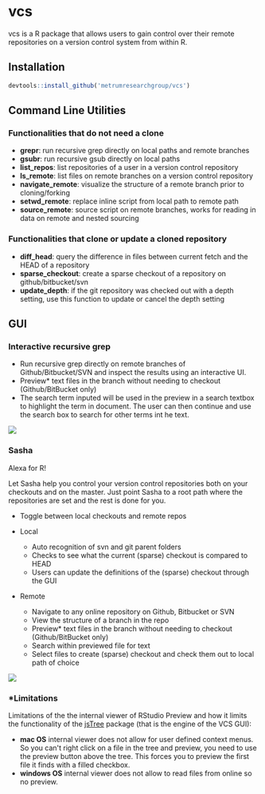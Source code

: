 # vcs 

vcs is a R package that allows users to gain control over their remote repositories on a version control system from within R. 

## Installation
```r
devtools::install_github('metrumresearchgroup/vcs')
``` 

## Command Line Utilities

### Functionalities that do not need a clone
  - **grepr**: run recursive grep directly on local paths and remote branches
  - **gsubr**: run recursive gsub directly on local paths
  - **list_repos**: list repositories of a user in a version control repository
  - **ls_remote**: list files on remote branches on a version control repository
  - **navigate_remote**: visualize the structure of a remote branch prior to cloning/forking
  - **setwd_remote**: replace inline script from local path to remote path
  - **source_remote**: source script on remote branches, works for reading in data on remote and nested sourcing

### Functionalities that clone or update a cloned repository
  - **diff_head**: query the difference in files between current fetch and the HEAD of a repository
  - **sparse_checkout**: create a sparse checkout of a repository on github/bitbucket/svn
  - **update_depth**: if the git repository was checked out with a depth setting, use this function to update or cancel the depth setting

## GUI

### Interactive recursive grep

  - Run recursive grep directly on remote branches of Github/Bitbucket/SVN and inspect the results using an interactive UI.
  - Preview* text files in the branch without needing to checkout (Github/BitBucket only)
  - The search term inputed will be used in the preview in a search textbox to highlight the term in document. The user can then continue and use the search box to search for other terms int he text. 

![](https://github.com/yonicd/jsTree/blob/master/Miscellaneous/jstree_vcs_grepr.gif?raw=true)

### Sasha

Alexa for R!

Let Sasha help you control your version control repositories both on your checkouts and on the master. Just point Sasha to a root path where the repositories are set and the rest is done for you. 

  - Toggle between local checkouts and remote repos
  
  - Local
  
    - Auto recognition of svn and git parent folders
    - Checks to see what the current (sparse) checkout is compared to HEAD
    - Users can update the definitions of the (sparse) checkout through the GUI
    
  - Remote
    - Navigate to any online repository on Github, Bitbucket or SVN
    - View the structure of a branch in the repo
    - Preview* text files in the branch without needing to checkout (Github/BitBucket only)
    - Search within previewed file for text
    - Select files to create (sparse) checkout and check them out to local path of choice

![](https://github.com/yonicd/vcs/blob/master/Miscellaneous/sasha.gif?raw=true)

### *Limitations

  Limitations of the the internal viewer of RStudio Preview and how it limits the functionality of the [jsTree](https://github.com/metrumresearchgroup/jsTree) package (that is the engine of the VCS GUI): 

  - **mac OS** internal viewer does not allow for user defined context menus. So you can't right click on a file in the tree and preview, you need to use the preview button above the tree. This forces you to preview the first file it finds with a filled checkbox.
  - **windows OS** internal viewer does not allow to read files from online so no preview.
  